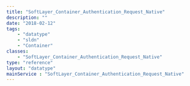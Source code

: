 ```yaml
---
title: "SoftLayer_Container_Authentication_Request_Native"
description: ""
date: "2018-02-12"
tags:
    - "datatype"
    - "sldn"
    - "Container"
classes:
    - "SoftLayer_Container_Authentication_Request_Native"
type: "reference"
layout: "datatype"
mainService : "SoftLayer_Container_Authentication_Request_Native"
---
```

